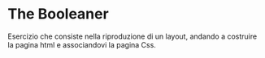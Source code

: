 # The Booleaner

Esercizio che consiste nella riproduzione di un layout, andando a costruire la pagina html e associandovi la pagina Css.